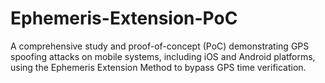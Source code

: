 # Ephemeris-Extension-PoC
A comprehensive study and proof-of-concept (PoC) demonstrating GPS spoofing attacks on mobile systems, including iOS and Android platforms, using the Ephemeris Extension Method to bypass GPS time verification.
